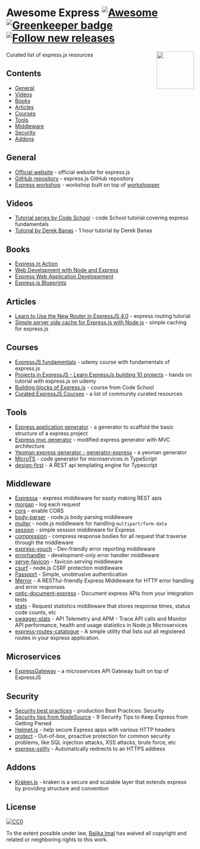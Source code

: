 # Awesome Express [![Awesome](https://cdn.rawgit.com/sindresorhus/awesome/d7305f38d29fed78fa85652e3a63e154dd8e8829/media/badge.svg)](https://github.com/sindresorhus/awesome) [![Greenkeeper badge](https://badges.greenkeeper.io/rajikaimal/awesome-express.svg)](https://greenkeeper.io/) [![Follow new releases](https://app.releasly.co/assets/badges/badge-awesome-blue.svg)](https://app.releasly.co/sites/rajikaimal/awesome-express?utm_source=github_badge)


[<img src="https://camo.githubusercontent.com/fc61dcbdb7a6e49d3adecc12194b24ab20dfa25b/68747470733a2f2f692e636c6f756475702e636f6d2f7a6659366c4c376546612d3330303078333030302e706e67" align="right" width="100">](http://expressjs.com)

Curated list of express.js resources

## Contents 

- [General](#general)
- [Videos](#videos)
- [Books](#books)
- [Articles](#articles)
- [Courses](#courses)
- [Tools](#tools)
- [Middleware](#middleware)
- [Security](#security)
- [Addons](#addons)

## General
- [Official website](http://expressjs.com) - official website for express.js
- [GitHub repository](https://github.com/expressjs/express) - express.js GitHub repository
- [Express workshop](https://github.com/azat-co/expressworks) - workshop built on top of [workshopper](https://github.com/workshopper/workshopper)

## Videos
- [Tutorial series by Code School](https://www.youtube.com/watch?v=IjXAr5CJ2Ec) - code School tutorial covering express fundamentals
- [Tutorial by Derek Banas](https://www.youtube.com/watch?v=xDCKcNBFsuI) - 1 hour tutorial by Derek Banas

## Books
- [Express in Action](https://www.manning.com/books/express-in-action)
- [Web Development with Node and Express](http://shop.oreilly.com/product/0636920032977.do)
- [Express Web Application Developement](http://shop.oreilly.com/product/9781849696548.do)
- [Express.js Blueprints](https://www.amazon.com/Express-js-Blueprints-Ben-Augarten-ebook/dp/B00XPMJF1U) 

## Articles
- [Learn to Use the New Router in ExpressJS 4.0](https://scotch.io/tutorials/learn-to-use-the-new-router-in-expressjs-4) - express routing tutorial
- [Simple server side cache for Express.js with Node.js](https://medium.com/the-node-js-collection/simple-server-side-cache-for-express-js-with-node-js-45ff296ca0f0) - simple caching for express.js

## Courses
- [ExpressJS fundamentals](https://www.udemy.com/expressjs-fundamentals/) - udemy course with fundamentals of express.js
- [Projects in ExpressJS - Learn ExpressJs building 10 projects](https://www.udemy.com/projects-in-expressjs-learn-expressjs-building-10-projects/) - hands on tutorial with express.js on udemy
- [Building blocks of Express.js](https://www.codeschool.com/courses/building-blocks-of-express-js) - course from Code School
- [Curated ExpressJS Courses](https://hackr.io/tutorials/learn-express-js) - a list of community curated resources

## Tools
- [Express application generator](https://expressjs.com/en/starter/generator.html) - a generator to scaffold the basic structure of a express project
- [Express mvc generator](https://github.com/rajikaimal/express-mvc) - modified express generator with MVC architecture
- [Yeoman express generator - generator-express](https://github.com/petecoop/generator-express) - a yeoman generator
- [MicroTS](https://www.npmjs.com/package/microts) - code generator for microservices in TypeScript
- [design-first](https://adam-hanna.github.io/design-first-docs/) - A REST api templating engine for Typescript

## Middleware
- [Expressa](https://github.com/thomas4019/expressa) - express middleware for easily making REST apis
- [morgan](https://github.com/expressjs/morgan) - log each request
- [cors](https://github.com/expressjs/cors) - enable CORS
- [body-parser](https://github.com/expressjs/body-parser) - node.js body parsing middleware
- [multer](https://github.com/expressjs/multer) - node.js middleware for handling `multipart/form-data`
- [session](https://github.com/expressjs/session) - simple session middleware for Express
- [compression](https://github.com/expressjs/compression) - compress response bodies for all request that traverse through the middleware
- [express-youch](https://github.com/hmil/express-youch) - Dev-friendly error reporting middleware
- [errorhandler](https://github.com/expressjs/errorhandler) - development-only error handler middleware
- [serve-favicon](https://github.com/expressjs/serve-favicon) - favicon serving middleware
- [csurf](https://github.com/expressjs/csurf) - node.js CSRF protection middleware
- [Passport](http://www.passportjs.org) - Simple, unobtrusive authentication
- [Merror](https://github.com/mamsoudi/merror) - A RESTful-friendly Express Middleware for HTTP error handling and error responses
- [optic-document-express](https://docs.useoptic.com/#/example-fixtures/api-ingestion/node-express) - Document express APIs from your integration tests
- [stats](https://github.com/phil-r/stats) - Request statistics middleware that stores response times, status code counts, etc
- [swagger-stats](https://github.com/slanatech/swagger-stats) - API Telemetry and APM - Trace API calls and Monitor API performance, health and usage statistics in Node.js Microservices
- [express-routes-catalogue](https://www.npmjs.com/package/express-routes-catalogue) - A simple utility that lists out all registered routes in your express application.

## Microservices

- [ExpressGateway](https://github.com/ExpressGateway/express-gateway) - a microservices API Gateway built on top of ExpressJS

## Security
- [Security best practices](https://expressjs.com/en/advanced/best-practice-security.html) - production Best Practices: Security
- [Security tips from NodeSource](https://nodesource.com/blog/nine-security-tips-to-keep-express-from-getting-pwned/) - 9 Security Tips to Keep Express from Getting Pwned
- [Helmet.js](https://github.com/helmetjs/helmet) - help secure Express apps with various HTTP headers 
- [protect](https://github.com/RisingStack/protect) - Out-of-box, proactive protection for common security problems, like SQL injection attacks, XSS attacks, brute force, etc
- [express-sslify](https://github.com/florianheinemann/express-sslify) - Automatically redirects to an HTTPS address

## Addons
- [Kraken.js](http://krakenjs.com) - kraken is a secure and scalable layer that extends express by providing structure and convention

## License

[![CC0](http://mirrors.creativecommons.org/presskit/buttons/88x31/svg/cc-zero.svg)](https://creativecommons.org/publicdomain/zero/1.0/)

To the extent possible under law, [Rajika Imal](https://rajikaimal.github.io) has waived all copyright and related or neighboring rights to this work.
